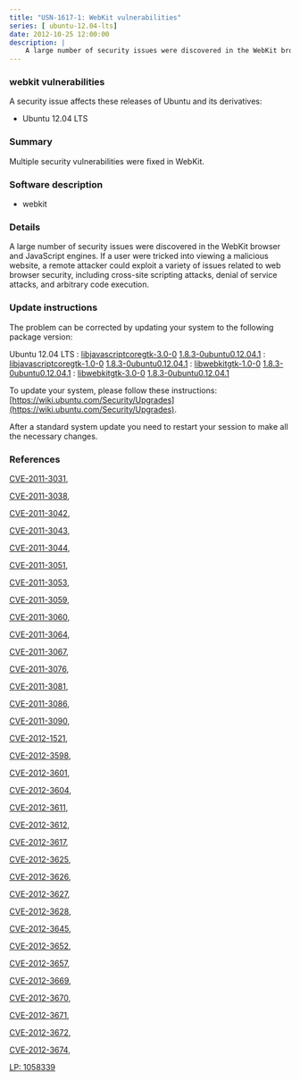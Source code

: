 ```yaml
---
title: "USN-1617-1: WebKit vulnerabilities"
series: [ ubuntu-12.04-lts]
date: 2012-10-25 12:00:00
description: |
    A large number of security issues were discovered in the WebKit browser and JavaScript engines. If a user were tricked into viewing a malicious website, a remote attacker could exploit a variety of issues related to web browser security, including cross-site scripting attacks, denial of service attacks, and arbitrary code execution. 
--- 
```

 
 


### webkit vulnerabilities

A security issue affects these releases of Ubuntu and its derivatives:

* Ubuntu 12.04 LTS

### Summary

Multiple security vulnerabilities were fixed in WebKit. 

### Software description

* webkit 

### Details

A large number of security issues were discovered in the WebKit browser and JavaScript engines. If a user were tricked into viewing a malicious website, a remote attacker could exploit a variety of issues related to web browser security, including cross-site scripting attacks, denial of service attacks, and arbitrary code execution. 

### Update instructions

The problem can be corrected by updating your system to the following package version:

Ubuntu 12.04 LTS
 : [libjavascriptcoregtk-3.0-0](https://launchpad.net/ubuntu/+source/webkit) <span> [1.8.3-0ubuntu0.12.04.1](https://launchpad.net/ubuntu/+source/webkit/1.8.3-0ubuntu0.12.04.1) </span> 
 : [libjavascriptcoregtk-1.0-0](https://launchpad.net/ubuntu/+source/webkit) <span> [1.8.3-0ubuntu0.12.04.1](https://launchpad.net/ubuntu/+source/webkit/1.8.3-0ubuntu0.12.04.1) </span> 
 : [libwebkitgtk-1.0-0](https://launchpad.net/ubuntu/+source/webkit) <span> [1.8.3-0ubuntu0.12.04.1](https://launchpad.net/ubuntu/+source/webkit/1.8.3-0ubuntu0.12.04.1) </span> 
 : [libwebkitgtk-3.0-0](https://launchpad.net/ubuntu/+source/webkit) <span> [1.8.3-0ubuntu0.12.04.1](https://launchpad.net/ubuntu/+source/webkit/1.8.3-0ubuntu0.12.04.1) </span> 

To update your system, please follow these instructions: [https://wiki.ubuntu.com/Security/Upgrades](https://wiki.ubuntu.com/Security/Upgrades).

After a standard system update you need to restart your session to make all the necessary changes. 

### References

 
 [CVE-2011-3031](http://people.ubuntu.com/~ubuntu-security/cve/CVE-2011-3031), 

 [CVE-2011-3038](http://people.ubuntu.com/~ubuntu-security/cve/CVE-2011-3038), 

 [CVE-2011-3042](http://people.ubuntu.com/~ubuntu-security/cve/CVE-2011-3042), 

 [CVE-2011-3043](http://people.ubuntu.com/~ubuntu-security/cve/CVE-2011-3043), 

 [CVE-2011-3044](http://people.ubuntu.com/~ubuntu-security/cve/CVE-2011-3044), 

 [CVE-2011-3051](http://people.ubuntu.com/~ubuntu-security/cve/CVE-2011-3051), 

 [CVE-2011-3053](http://people.ubuntu.com/~ubuntu-security/cve/CVE-2011-3053), 

 [CVE-2011-3059](http://people.ubuntu.com/~ubuntu-security/cve/CVE-2011-3059), 

 [CVE-2011-3060](http://people.ubuntu.com/~ubuntu-security/cve/CVE-2011-3060), 

 [CVE-2011-3064](http://people.ubuntu.com/~ubuntu-security/cve/CVE-2011-3064), 

 [CVE-2011-3067](http://people.ubuntu.com/~ubuntu-security/cve/CVE-2011-3067), 

 [CVE-2011-3076](http://people.ubuntu.com/~ubuntu-security/cve/CVE-2011-3076), 

 [CVE-2011-3081](http://people.ubuntu.com/~ubuntu-security/cve/CVE-2011-3081), 

 [CVE-2011-3086](http://people.ubuntu.com/~ubuntu-security/cve/CVE-2011-3086), 

 [CVE-2011-3090](http://people.ubuntu.com/~ubuntu-security/cve/CVE-2011-3090), 

 [CVE-2012-1521](http://people.ubuntu.com/~ubuntu-security/cve/CVE-2012-1521), 

 [CVE-2012-3598](http://people.ubuntu.com/~ubuntu-security/cve/CVE-2012-3598), 

 [CVE-2012-3601](http://people.ubuntu.com/~ubuntu-security/cve/CVE-2012-3601), 

 [CVE-2012-3604](http://people.ubuntu.com/~ubuntu-security/cve/CVE-2012-3604), 

 [CVE-2012-3611](http://people.ubuntu.com/~ubuntu-security/cve/CVE-2012-3611), 

 [CVE-2012-3612](http://people.ubuntu.com/~ubuntu-security/cve/CVE-2012-3612), 

 [CVE-2012-3617](http://people.ubuntu.com/~ubuntu-security/cve/CVE-2012-3617), 

 [CVE-2012-3625](http://people.ubuntu.com/~ubuntu-security/cve/CVE-2012-3625), 

 [CVE-2012-3626](http://people.ubuntu.com/~ubuntu-security/cve/CVE-2012-3626), 

 [CVE-2012-3627](http://people.ubuntu.com/~ubuntu-security/cve/CVE-2012-3627), 

 [CVE-2012-3628](http://people.ubuntu.com/~ubuntu-security/cve/CVE-2012-3628), 

 [CVE-2012-3645](http://people.ubuntu.com/~ubuntu-security/cve/CVE-2012-3645), 

 [CVE-2012-3652](http://people.ubuntu.com/~ubuntu-security/cve/CVE-2012-3652), 

 [CVE-2012-3657](http://people.ubuntu.com/~ubuntu-security/cve/CVE-2012-3657), 

 [CVE-2012-3669](http://people.ubuntu.com/~ubuntu-security/cve/CVE-2012-3669), 

 [CVE-2012-3670](http://people.ubuntu.com/~ubuntu-security/cve/CVE-2012-3670), 

 [CVE-2012-3671](http://people.ubuntu.com/~ubuntu-security/cve/CVE-2012-3671), 

 [CVE-2012-3672](http://people.ubuntu.com/~ubuntu-security/cve/CVE-2012-3672), 

 [CVE-2012-3674](http://people.ubuntu.com/~ubuntu-security/cve/CVE-2012-3674), 

 [LP: 1058339](https://launchpad.net/bugs/1058339)
 

